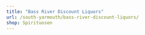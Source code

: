 ```yaml
---
title: "Bass River Discount Liquors"
url: /south-yarmouth/bass-river-discount-liquors/
shop: Spirituosen
---
```

